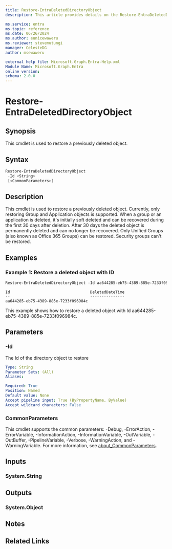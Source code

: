 ```yaml
---
title: Restore-EntraDeletedDirectoryObject
description: This article provides details on the Restore-EntraDeletedDirectoryObject command.

ms.service: entra
ms.topic: reference
ms.date: 06/26/2024
ms.author: eunicewaweru
ms.reviewer: stevemutungi
manager: CelesteDG
author: msewaweru

external help file: Microsoft.Graph.Entra-Help.xml
Module Name: Microsoft.Graph.Entra
online version:
schema: 2.0.0
---
```


# Restore-EntraDeletedDirectoryObject

## Synopsis
This cmdlet is used to restore a previously deleted object.

## Syntax

```powershell
Restore-EntraDeletedDirectoryObject 
 -Id <String> 
 [<CommonParameters>]
```

## Description
This cmdlet is used to restore a previously deleted object.
Currently, only restoring Group and Application objects is supported. 
When a group or an application is deleted, it's initially soft deleted and can be recovered during the first 30 days after deletion.
After 30 days the deleted object is permanently deleted and can no longer be recovered.
Only Unified Groups (also known as
Office 365 Groups) can be restored.
Security groups can't be restored.

## Examples

### Example 1: Restore a deleted object with ID
```powershell
Restore-EntraDeletedDirectoryObject -Id aa644285-eb75-4389-885e-7233f096984c
```

```output
Id                                   DeletedDateTime
--                                   ---------------
aa644285-eb75-4389-885e-7233f096984c
```

This example shows how to restore a deleted object with Id aa644285-eb75-4389-885e-7233f096984c.

## Parameters

### -Id
The Id of the directory object to restore

```yaml
Type: String
Parameter Sets: (All)
Aliases:

Required: True
Position: Named
Default value: None
Accept pipeline input: True (ByPropertyName, ByValue)
Accept wildcard characters: False
```

### CommonParameters
This cmdlet supports the common parameters: -Debug, -ErrorAction, -ErrorVariable, -InformationAction, -InformationVariable, -OutVariable, -OutBuffer, -PipelineVariable, -Verbose, -WarningAction, and -WarningVariable. For more information, see [about_CommonParameters](https://go.microsoft.com/fwlink/?LinkID=113216).

## Inputs

### System.String
## Outputs

### System.Object
## Notes

## Related Links
